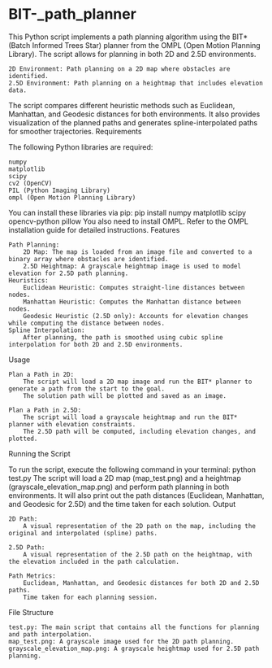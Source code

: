 # BIT-_path_planner
This Python script implements a path planning algorithm using the BIT* (Batch Informed Trees Star) planner from the OMPL (Open Motion Planning Library). The script allows for planning in both 2D and 2.5D environments.

    2D Environment: Path planning on a 2D map where obstacles are identified.
    2.5D Environment: Path planning on a heightmap that includes elevation data.

The script compares different heuristic methods such as Euclidean, Manhattan, and Geodesic distances for both environments. It also provides visualization of the planned paths and generates spline-interpolated paths for smoother trajectories.
Requirements

The following Python libraries are required:

    numpy
    matplotlib
    scipy
    cv2 (OpenCV)
    PIL (Python Imaging Library)
    ompl (Open Motion Planning Library)

You can install these libraries via pip:
pip install numpy matplotlib scipy opencv-python pillow
You also need to install OMPL. Refer to the OMPL installation guide for detailed instructions.
Features

    Path Planning:
        2D Map: The map is loaded from an image file and converted to a binary array where obstacles are identified.
        2.5D Heightmap: A grayscale heightmap image is used to model elevation for 2.5D path planning.
    Heuristics:
        Euclidean Heuristic: Computes straight-line distances between nodes.
        Manhattan Heuristic: Computes the Manhattan distance between nodes.
        Geodesic Heuristic (2.5D only): Accounts for elevation changes while computing the distance between nodes.
    Spline Interpolation:
        After planning, the path is smoothed using cubic spline interpolation for both 2D and 2.5D environments.

Usage

    Plan a Path in 2D:
        The script will load a 2D map image and run the BIT* planner to generate a path from the start to the goal.
        The solution path will be plotted and saved as an image.

    Plan a Path in 2.5D:
        The script will load a grayscale heightmap and run the BIT* planner with elevation constraints.
        The 2.5D path will be computed, including elevation changes, and plotted.

Running the Script

To run the script, execute the following command in your terminal:
python test.py
The script will load a 2D map (map_test.png) and a heightmap (grayscale_elevation_map.png) and perform path planning in both environments. It will also print out the path distances (Euclidean, Manhattan, and Geodesic for 2.5D) and the time taken for each solution.
Output

    2D Path:
        A visual representation of the 2D path on the map, including the original and interpolated (spline) paths.

    2.5D Path:
        A visual representation of the 2.5D path on the heightmap, with the elevation included in the path calculation.

    Path Metrics:
        Euclidean, Manhattan, and Geodesic distances for both 2D and 2.5D paths.
        Time taken for each planning session.

File Structure

    test.py: The main script that contains all the functions for planning and path interpolation.
    map_test.png: A grayscale image used for the 2D path planning.
    grayscale_elevation_map.png: A grayscale heightmap used for 2.5D path planning.
